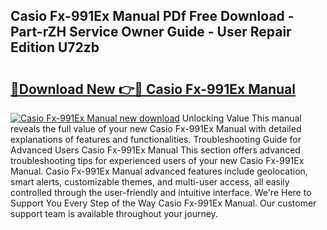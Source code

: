 ## Casio Fx-991Ex Manual PDf Free Download - Part-rZH Service Owner Guide - User Repair Edition U72zb

# <h2><a href="http://bc39097.oget.top/?id=Casio+Fx-991Ex+Manual">🔗Download New 👉🔴 Casio Fx-991Ex Manual</a></h2>

[![Casio Fx-991Ex Manual new download](https://i.imgur.com/5g1atiW.png)](http://bc39097.oget.top/?id=Casio+Fx-991Ex+Manual)
Unlocking Value This manual reveals the full value of your new Casio Fx-991Ex Manual with detailed explanations of features and functionalities. Troubleshooting Guide for Advanced Users Casio Fx-991Ex Manual This section offers advanced troubleshooting tips for experienced users of your new Casio Fx-991Ex Manual. Casio Fx-991Ex Manual advanced features include geolocation, smart alerts, customizable themes, and multi-user access, all easily controlled through the user-friendly and intuitive interface. We're Here to Support You Every Step of the Way Casio Fx-991Ex Manual. Our customer support team is available throughout your journey.
